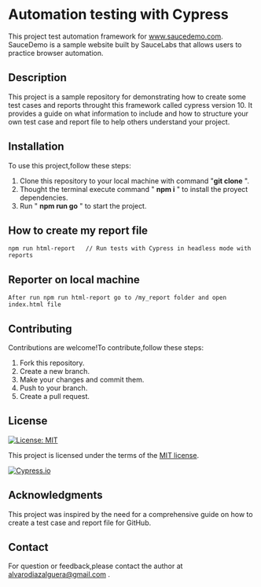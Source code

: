 # Automation testing with Cypress

This project test automation framework for www.saucedemo.com. SauceDemo is a sample website built by SauceLabs that allows users to practice browser automation.

## Description

This project is a sample repository for demonstrating how to create some test cases and reports throught this framework called cypress version 10. It provides a guide on what information to include and how to structure your own test case and report file to help others understand your project. 

## Installation

To use this project,follow these steps:

1. Clone this repository to your local machine with command "**git clone** ".
2. Thought the terminal execute command " **npm i** " to install the proyect dependencies.
3. Run " **npm run go** " to start the project.

## How to create my report file
```
npm run html-report   // Run tests with Cypress in headless mode with reports
```
## Reporter on local machine
```
After run npm run html-report go to /my_report folder and open index.html file
```
## Contributing

Contributions are welcome!To contribute,follow these steps:

1. Fork this repository.
2. Create a new branch.
3. Make your changes and commit them.
4. Push to your branch.
5. Create a pull request.

## License

[![License: MIT](https://img.shields.io/badge/License-MIT-yellow.svg)](https://opensource.org/licenses/MIT)

This project is licensed under the terms of the [MIT license](/LICENSE).

[![Cypress.io](https://img.shields.io/badge/Tested%20with-Cypress-04C38E.svg)](https://www.cypress.io/)

## Acknowledgments

This project was inspired by the need for a comprehensive guide on how to create a test case and report file for GitHub.

## Contact 

For question or feedback,please contact the author at alvarodiazalguera@gmail.com .
